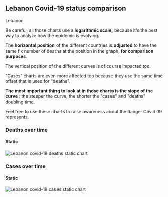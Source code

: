 ## Lebanon Covid-19 status comparison 

Lebanon



Be careful, all those charts use a **logarithmic scale**, because it's the best way to analyze how the epidemic is evolving.
 
The **horizontal position** of the different countries is **adjusted** to have the same fix number of deaths at the position in the graph, **for comparison purposes**.

The vertical position of the different curves is of course impacted too.

"Cases" charts are even more affected too because they use the same time offset that is used for "deaths".

**The most important thing to look at in those charts is the slope of the curve** : the steeper the curve, the shorter the "cases" and "deaths" doubling time.

Feel free to use these charts to raise awareness about the danger Covid-19 represents. 


 
### Deaths over time
 
#### Static
![Lebanon covid-19 deaths static chart](https://raw.githubusercontent.com/madlag/coronavirus_study/master/notebooks/graphs/2020-03-26/countries/Lebanon/2020-03-26_Lebanon_deaths.png "Lebanon covid-19 deaths static chart")   

 
### Cases over time
 
#### Static
![Lebanon covid-19 cases static chart](https://raw.githubusercontent.com/madlag/coronavirus_study/master/notebooks/graphs/2020-03-26/countries/Lebanon/2020-03-26_Lebanon_cases.png "Lebanon covid-19 cases static chart")   

